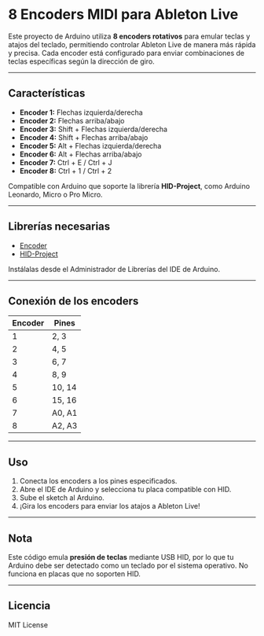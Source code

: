 # 8 Encoders MIDI para Ableton Live

Este proyecto de Arduino utiliza **8 encoders rotativos** para emular teclas y atajos del teclado, permitiendo controlar Ableton Live de manera más rápida y precisa. Cada encoder está configurado para enviar combinaciones de teclas específicas según la dirección de giro.

---

## Características

- **Encoder 1:** Flechas izquierda/derecha  
- **Encoder 2:** Flechas arriba/abajo  
- **Encoder 3:** Shift + Flechas izquierda/derecha  
- **Encoder 4:** Shift + Flechas arriba/abajo  
- **Encoder 5:** Alt + Flechas izquierda/derecha  
- **Encoder 6:** Alt + Flechas arriba/abajo  
- **Encoder 7:** Ctrl + E / Ctrl + J  
- **Encoder 8:** Ctrl + 1 / Ctrl + 2  

Compatible con Arduino que soporte la librería **HID-Project**, como Arduino Leonardo, Micro o Pro Micro.

---

## Librerías necesarias

- [Encoder](https://www.pjrc.com/teensy/td_libs_Encoder.html)  
- [HID-Project](https://github.com/NicoHood/HID)  

Instálalas desde el Administrador de Librerías del IDE de Arduino.

---

## Conexión de los encoders

| Encoder | Pines |
|---------|------|
| 1       | 2, 3  |
| 2       | 4, 5  |
| 3       | 6, 7  |
| 4       | 8, 9  |
| 5       | 10, 14 |
| 6       | 15, 16 |
| 7       | A0, A1 |
| 8       | A2, A3 |

---

## Uso

1. Conecta los encoders a los pines especificados.  
2. Abre el IDE de Arduino y selecciona tu placa compatible con HID.  
3. Sube el sketch al Arduino.  
4. ¡Gira los encoders para enviar los atajos a Ableton Live!

---

## Nota

Este código emula **presión de teclas** mediante USB HID, por lo que tu Arduino debe ser detectado como un teclado por el sistema operativo. No funciona en placas que no soporten HID.

---

## Licencia

MIT License

